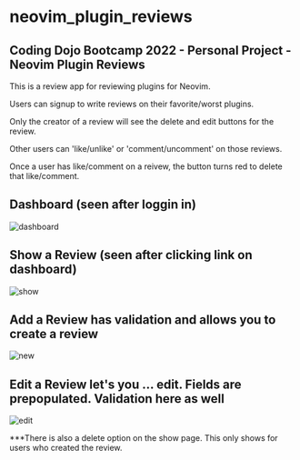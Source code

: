 # neovim_plugin_reviews

## Coding Dojo Bootcamp 2022 - Personal Project - Neovim Plugin Reviews

This is a review app for reviewing plugins for Neovim.

Users can signup to write reviews on their favorite/worst plugins. 

Only the creator of a review will see the delete and edit buttons for the review.

Other users can 'like/unlike' or 'comment/uncomment' on those reviews.

Once a user has like/comment on a reivew, the button turns red to delete that like/comment.

## Dashboard (seen after loggin in)

![dashboard](https://user-images.githubusercontent.com/99504059/183553484-e68d3a7f-195b-42b3-991a-6f702ad43b10.png)

## Show a Review (seen after clicking link on dashboard)

![show](https://user-images.githubusercontent.com/99504059/183553568-b459ba5b-c4e6-4bea-aad1-b21a16aea4e3.png)

## Add a Review has validation and allows you to create a review

![new](https://user-images.githubusercontent.com/99504059/183553635-0cb26e37-d851-4e3c-8fc2-1389281e45b3.png)

## Edit a Review let's you ... edit. Fields are prepopulated. Validation here as well

![edit](https://user-images.githubusercontent.com/99504059/183553705-84633ef8-90eb-44b4-bce8-56b978e00053.png)

***There is also a delete option on the show page. This only shows for users who created the review.
